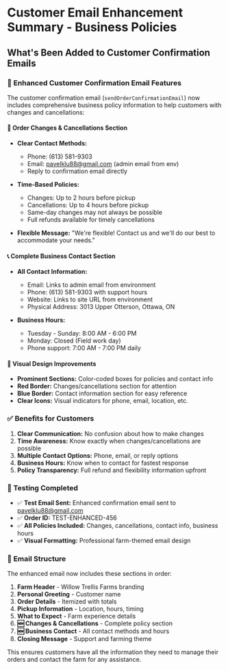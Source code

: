 # Customer Email Enhancement Summary - Business Policies

## What's Been Added to Customer Confirmation Emails

### 🔧 Enhanced Customer Confirmation Email Features

The customer confirmation email (`sendOrderConfirmationEmail`) now includes comprehensive business policy information to help customers with changes and cancellations:

#### 📝 Order Changes & Cancellations Section
- **Clear Contact Methods:**
  - Phone: (613) 581-9303
  - Email: pavelklu88@gmail.com (admin email from env)
  - Reply to confirmation email directly

- **Time-Based Policies:**
  - Changes: Up to 2 hours before pickup
  - Cancellations: Up to 4 hours before pickup  
  - Same-day changes may not always be possible
  - Full refunds available for timely cancellations

- **Flexible Message:** "We're flexible! Contact us and we'll do our best to accommodate your needs."

#### 📞 Complete Business Contact Section
- **All Contact Information:**
  - Email: Links to admin email from environment
  - Phone: (613) 581-9303 with support hours
  - Website: Links to site URL from environment
  - Physical Address: 3013 Upper Otterson, Ottawa, ON

- **Business Hours:**
  - Tuesday - Sunday: 8:00 AM - 6:00 PM
  - Monday: Closed (Field work day)
  - Phone support: 7:00 AM - 7:00 PM daily

#### 🎨 Visual Design Improvements
- **Prominent Sections:** Color-coded boxes for policies and contact info
- **Red Border:** Changes/cancellations section for attention
- **Blue Border:** Contact information section for easy reference
- **Clear Icons:** Visual indicators for phone, email, location, etc.

### ✅ Benefits for Customers

1. **Clear Communication:** No confusion about how to make changes
2. **Time Awareness:** Know exactly when changes/cancellations are possible
3. **Multiple Contact Options:** Phone, email, or reply options
4. **Business Hours:** Know when to contact for fastest response
5. **Policy Transparency:** Full refund and flexibility information upfront

### 🧪 Testing Completed

- ✅ **Test Email Sent:** Enhanced confirmation email sent to pavelklu88@gmail.com
- ✅ **Order ID:** TEST-ENHANCED-456
- ✅ **All Policies Included:** Changes, cancellations, contact info, business hours
- ✅ **Visual Formatting:** Professional farm-themed email design

### 📧 Email Structure

The enhanced email now includes these sections in order:
1. **Farm Header** - Willow Trellis Farms branding
2. **Personal Greeting** - Customer name
3. **Order Details** - Itemized with totals
4. **Pickup Information** - Location, hours, timing
5. **What to Expect** - Farm experience details
6. **🆕 Changes & Cancellations** - Complete policy section
7. **🆕 Business Contact** - All contact methods and hours
8. **Closing Message** - Support and farming theme

This ensures customers have all the information they need to manage their orders and contact the farm for any assistance.
